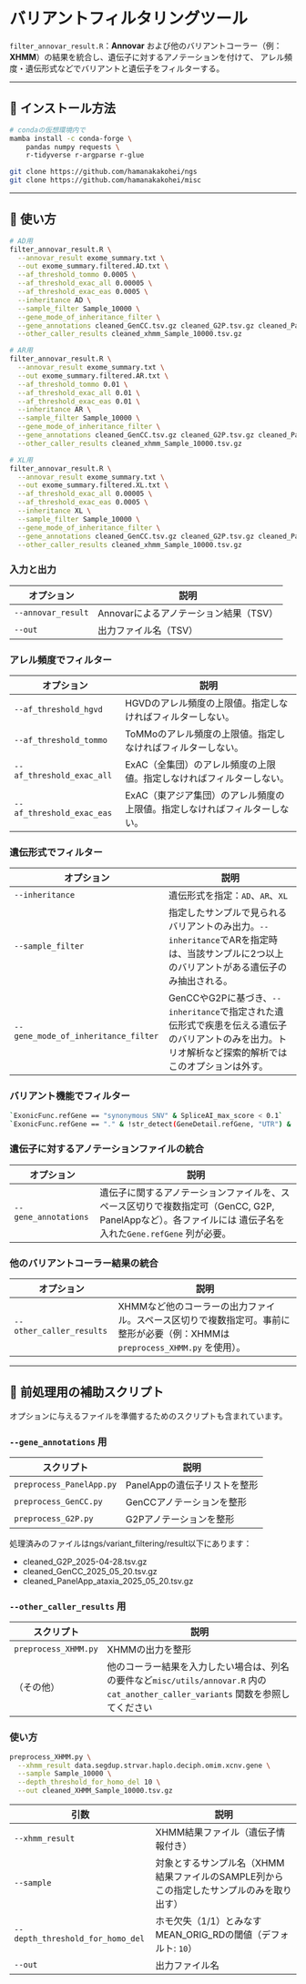 # バリアントフィルタリングツール

`filter_annovar_result.R`：**Annovar** および他のバリアントコーラー（例：**XHMM**）の結果を統合し、遺伝子に対するアノテーションを付けて、
アレル頻度・遺伝形式などでバリアントと遺伝子をフィルターする。

---

## 🔧 インストール方法

```bash
# condaの仮想環境内で
mamba install -c conda-forge \
    pandas numpy requests \
    r-tidyverse r-argparse r-glue

git clone https://github.com/hamanakakohei/ngs
git clone https://github.com/hamanakakohei/misc
```

---

## 🔧 使い方

```bash
# AD用
filter_annovar_result.R \
  --annovar_result exome_summary.txt \
  --out exome_summary.filtered.AD.txt \
  --af_threshold_tommo 0.0005 \
  --af_threshold_exac_all 0.00005 \
  --af_threshold_exac_eas 0.0005 \
  --inheritance AD \
  --sample_filter Sample_10000 \
  --gene_mode_of_inheritance_filter \
  --gene_annotations cleaned_GenCC.tsv.gz cleaned_G2P.tsv.gz cleaned_PanelApp.tsv.gz \
  --other_caller_results cleaned_xhmm_Sample_10000.tsv.gz

# AR用
filter_annovar_result.R \
  --annovar_result exome_summary.txt \
  --out exome_summary.filtered.AR.txt \
  --af_threshold_tommo 0.01 \
  --af_threshold_exac_all 0.01 \
  --af_threshold_exac_eas 0.01 \
  --inheritance AR \
  --sample_filter Sample_10000 \
  --gene_mode_of_inheritance_filter \
  --gene_annotations cleaned_GenCC.tsv.gz cleaned_G2P.tsv.gz cleaned_PanelApp.tsv.gz \
  --other_caller_results cleaned_xhmm_Sample_10000.tsv.gz

# XL用
filter_annovar_result.R \
  --annovar_result exome_summary.txt \
  --out exome_summary.filtered.XL.txt \
  --af_threshold_exac_all 0.00005 \
  --af_threshold_exac_eas 0.0005 \
  --inheritance XL \
  --sample_filter Sample_10000 \
  --gene_mode_of_inheritance_filter \
  --gene_annotations cleaned_GenCC.tsv.gz cleaned_G2P.tsv.gz cleaned_PanelApp.tsv.gz \
  --other_caller_results cleaned_xhmm_Sample_10000.tsv.gz
```

### 入力と出力

| オプション | 説明 |
|------------|------|
| `--annovar_result` | Annovarによるアノテーション結果（TSV） |
| `--out` | 出力ファイル名（TSV） |

### アレル頻度でフィルター

| オプション | 説明 |
|------------|------|
| `--af_threshold_hgvd` | HGVDのアレル頻度の上限値。指定しなければフィルターしない。 |
| `--af_threshold_tommo` | ToMMoのアレル頻度の上限値。指定しなければフィルターしない。 |
| `--af_threshold_exac_all` | ExAC（全集団）のアレル頻度の上限値。指定しなければフィルターしない。 |
| `--af_threshold_exac_eas` | ExAC（東アジア集団）のアレル頻度の上限値。指定しなければフィルターしない。 |

### 遺伝形式でフィルター

| オプション | 説明 |
|------------|------|
| `--inheritance` | 遺伝形式を指定：`AD`、`AR`、`XL` |
| `--sample_filter` | 指定したサンプルで見られるバリアントのみ出力。`--inheritance`でARを指定時は、当該サンプルに2つ以上のバリアントがある遺伝子のみ抽出される。|
| `--gene_mode_of_inheritance_filter` | GenCCやG2Pに基づき、`--inheritance`で指定された遺伝形式で疾患を伝える遺伝子のバリアントのみを出力。トリオ解析など探索的解析ではこのオプションは外す。 |

### バリアント機能でフィルター

```bash
`ExonicFunc.refGene == "synonymous SNV" & SpliceAI_max_score < 0.1`
`ExonicFunc.refGene == "." & !str_detect(GeneDetail.refGene, "UTR") &　SpliceAI_max_score < 0.1`
```

### 遺伝子に対するアノテーションファイルの統合

| オプション | 説明 |
|------------|------|
| `--gene_annotations` | 遺伝子に関するアノテーションファイルを、スペース区切りで複数指定可（GenCC, G2P, PanelAppなど）。各ファイルには 遺伝子名を入れた`Gene.refGene` 列が必要。 |

### 他のバリアントコーラー結果の統合

| オプション | 説明 |
|------------|------|
| `--other_caller_results` | XHMMなど他のコーラーの出力ファイル。スペース区切りで複数指定可。事前に整形が必要（例：XHMMは `preprocess_XHMM.py` を使用）。 |

---

## 🔨 前処理用の補助スクリプト

オプションに与えるファイルを準備するためのスクリプトも含まれています。

### `--gene_annotations` 用

| スクリプト | 説明 |
|------------|------|
| `preprocess_PanelApp.py` | PanelAppの遺伝子リストを整形 |
| `preprocess_GenCC.py` | GenCCアノテーションを整形 |
| `preprocess_G2P.py` | G2Pアノテーションを整形 |

処理済みのファイルはngs/variant_filtering/result以下にあります：
- cleaned_G2P_2025-04-28.tsv.gz
- cleaned_GenCC_2025_05_20.tsv.gz
- cleaned_PanelApp_ataxia_2025_05_20.tsv.gz

### `--other_caller_results` 用

| スクリプト | 説明 |
|------------|------|
| `preprocess_XHMM.py` | XHMMの出力を整形 |
| （その他） | 他のコーラー結果を入力したい場合は、列名の要件など`misc/utils/annovar.R` 内の`cat_another_caller_variants` 関数を参照してください |

### 使い方

```bash
preprocess_XHMM.py \
  --xhmm_result data.segdup.strvar.haplo.deciph.omim.xcnv.gene \
  --sample Sample_10000 \
  --depth_threshold_for_homo_del 10 \
  --out cleaned_XHMM_Sample_10000.tsv.gz
```

| 引数 | 説明 |
|------|------|
| `--xhmm_result` | XHMM結果ファイル（遺伝子情報付き） |
| `--sample` | 対象とするサンプル名（XHMM結果ファイルのSAMPLE列からこの指定したサンプルのみを取り出す） |
| `--depth_threshold_for_homo_del` | ホモ欠失（1/1）とみなすMEAN_ORIG_RDの閾値（デフォルト: `10`） |
| `--out` | 出力ファイル名 |
